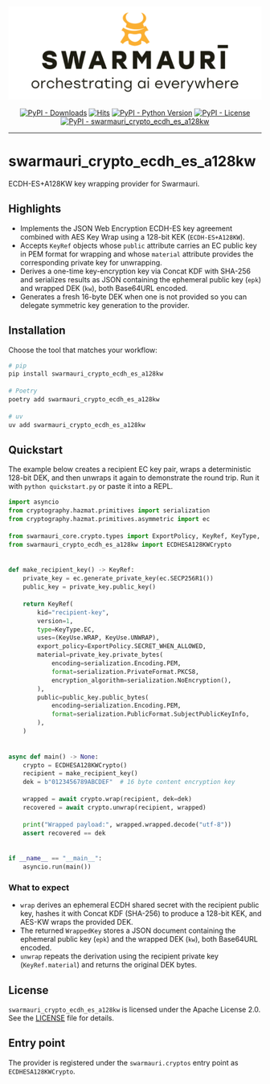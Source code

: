 ![Swarmauri Logo](https://github.com/swarmauri/swarmauri-sdk/blob/3d4d1cfa949399d7019ae9d8f296afba773dfb7f/assets/swarmauri.brand.theme.svg)

<p align="center">
    <a href="https://pypi.org/project/swarmauri_crypto_ecdh_es_a128kw/">
        <img src="https://img.shields.io/pypi/dm/swarmauri_crypto_ecdh_es_a128kw" alt="PyPI - Downloads"/></a>
    <a href="https://hits.sh/github.com/swarmauri/swarmauri-sdk/tree/master/pkgs/standards/swarmauri_crypto_ecdh_es_a128kw/">
        <img alt="Hits" src="https://hits.sh/github.com/swarmauri/swarmauri-sdk/tree/master/pkgs/standards/swarmauri_crypto_ecdh_es_a128kw.svg"/></a>
    <a href="https://pypi.org/project/swarmauri_crypto_ecdh_es_a128kw/">
        <img src="https://img.shields.io/pypi/pyversions/swarmauri_crypto_ecdh_es_a128kw" alt="PyPI - Python Version"/></a>
    <a href="https://pypi.org/project/swarmauri_crypto_ecdh_es_a128kw/">
        <img src="https://img.shields.io/pypi/l/swarmauri_crypto_ecdh_es_a128kw" alt="PyPI - License"/></a>
    <a href="https://pypi.org/project/swarmauri_crypto_ecdh_es_a128kw/">
        <img src="https://img.shields.io/pypi/v/swarmauri_crypto_ecdh_es_a128kw?label=swarmauri_crypto_ecdh_es_a128kw&color=green" alt="PyPI - swarmauri_crypto_ecdh_es_a128kw"/></a>

</p>

---

# swarmauri_crypto_ecdh_es_a128kw

ECDH-ES+A128KW key wrapping provider for Swarmauri.

## Highlights

- Implements the JSON Web Encryption ECDH-ES key agreement combined with AES Key Wrap using a 128-bit KEK (`ECDH-ES+A128KW`).
- Accepts `KeyRef` objects whose `public` attribute carries an EC public key in PEM format for wrapping and whose `material` attribute provides the corresponding private key for unwrapping.
- Derives a one-time key-encryption key via Concat KDF with SHA-256 and serializes results as JSON containing the ephemeral public key (`epk`) and wrapped DEK (`kw`), both Base64URL encoded.
- Generates a fresh 16-byte DEK when one is not provided so you can delegate symmetric key generation to the provider.

## Installation

Choose the tool that matches your workflow:

```bash
# pip
pip install swarmauri_crypto_ecdh_es_a128kw

# Poetry
poetry add swarmauri_crypto_ecdh_es_a128kw

# uv
uv add swarmauri_crypto_ecdh_es_a128kw
```

## Quickstart

The example below creates a recipient EC key pair, wraps a deterministic 128-bit DEK, and then unwraps it again to demonstrate the round trip. Run it with `python quickstart.py` or paste it into a REPL.

```python
import asyncio
from cryptography.hazmat.primitives import serialization
from cryptography.hazmat.primitives.asymmetric import ec

from swarmauri_core.crypto.types import ExportPolicy, KeyRef, KeyType, KeyUse
from swarmauri_crypto_ecdh_es_a128kw import ECDHESA128KWCrypto


def make_recipient_key() -> KeyRef:
    private_key = ec.generate_private_key(ec.SECP256R1())
    public_key = private_key.public_key()

    return KeyRef(
        kid="recipient-key",
        version=1,
        type=KeyType.EC,
        uses=(KeyUse.WRAP, KeyUse.UNWRAP),
        export_policy=ExportPolicy.SECRET_WHEN_ALLOWED,
        material=private_key.private_bytes(
            encoding=serialization.Encoding.PEM,
            format=serialization.PrivateFormat.PKCS8,
            encryption_algorithm=serialization.NoEncryption(),
        ),
        public=public_key.public_bytes(
            encoding=serialization.Encoding.PEM,
            format=serialization.PublicFormat.SubjectPublicKeyInfo,
        ),
    )


async def main() -> None:
    crypto = ECDHESA128KWCrypto()
    recipient = make_recipient_key()
    dek = b"0123456789ABCDEF"  # 16 byte content encryption key

    wrapped = await crypto.wrap(recipient, dek=dek)
    recovered = await crypto.unwrap(recipient, wrapped)

    print("Wrapped payload:", wrapped.wrapped.decode("utf-8"))
    assert recovered == dek


if __name__ == "__main__":
    asyncio.run(main())
```

### What to expect

- `wrap` derives an ephemeral ECDH shared secret with the recipient public key, hashes it with Concat KDF (SHA-256) to produce a 128-bit KEK, and AES-KW wraps the provided DEK.
- The returned `WrappedKey` stores a JSON document containing the ephemeral public key (`epk`) and the wrapped DEK (`kw`), both Base64URL encoded.
- `unwrap` repeats the derivation using the recipient private key (`KeyRef.material`) and returns the original DEK bytes.

## License

`swarmauri_crypto_ecdh_es_a128kw` is licensed under the Apache License 2.0. See the [LICENSE](https://github.com/swarmauri/swarmauri-sdk/blob/master/LICENSE) file for details.

## Entry point

The provider is registered under the `swarmauri.cryptos` entry point as `ECDHESA128KWCrypto`.
